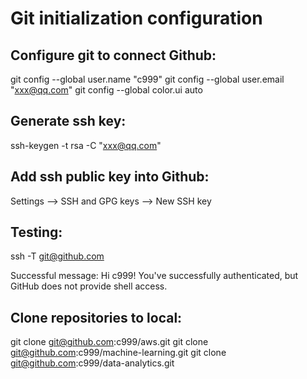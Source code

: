 # Git initialization configuration

## Configure git to connect Github:
git config --global user.name "c999"
git config --global user.email "xxx@qq.com"
git config --global color.ui auto

## Generate ssh key:
ssh-keygen -t rsa -C "xxx@qq.com"


## Add ssh public key into Github:
Settings --> SSH and GPG keys --> New SSH key

## Testing:
ssh -T git@github.com

Successful message:
Hi c999! You've successfully authenticated, but GitHub does not provide shell access.


## Clone repositories to local:
git clone git@github.com:c999/aws.git
git clone git@github.com:c999/machine-learning.git
git clone git@github.com:c999/data-analytics.git


